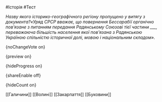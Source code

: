 #Історія #Тест

*Назву якого історико-географічного регіону пропущено у витягу з документа?«Уряд СРСР вважає, що повернення Бессарабії органічно пов’язане з питанням передання Радянському Союзові тієї частини ___,  переважаюча більшість населення якої пов’язана з Радянською Україною  спільністю історичної долі, мовою і національним складом».*

{noChangeVote on}

{preview on}

{hideProgress on}

{shareEnable off}

{hideCount on}

[[Галичини]]
[[Волині]]
[[Закарпаття]]
[[Буковини]]
